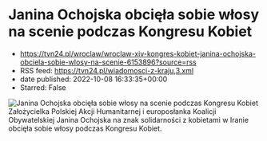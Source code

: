 # Janina Ochojska obcięła sobie włosy na scenie podczas Kongresu Kobiet
 - https://tvn24.pl/wroclaw/wroclaw-xiv-kongres-kobiet-janina-ochojska-obciela-sobie-wlosy-na-scenie-6153896?source=rss
 - RSS feed: https://tvn24.pl/wiadomosci-z-kraju,3.xml
 - date published: 2022-10-08 16:33:35+00:00
 - Starred: False

<img alt="Janina Ochojska obcięła sobie włosy na scenie podczas Kongresu Kobiet" src="https://tvn24.pl/najnowsze/cdn-zdjecie-1umigo-janina-ochojska-obciela-wlosy-w-gescie-solidarnosci-z-irankami-6153910/alternates/LANDSCAPE_1280" />
    Założycielka Polskiej Akcji Humanitarnej i europosłanka Koalicji Obywatelskiej Janina Ochojska na znak solidarności z kobietami w Iranie obcięła sobie włosy podczas Kongresu Kobiet.
